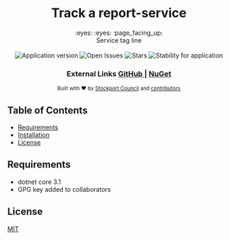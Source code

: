 <h1 align="center">Track a report-service</h1>

<div align="center">
  :eyes: :eyes: :page_facing_up: 
</div>
<div align="center">
  Service tag line
</div>

<br />

<div align="center">
  <img alt="Application version" src="https://img.shields.io/badge/version-1.0.0-brightgreen.svg?style=flat-square" />
  <img alt="Open Issues" src="https://img.shields.io/github/issues/smbc-digital/{service-name}">
    <img alt="Stars" src="https://img.shields.io/github/stars/smbc-digital/{service-name}">
  <img alt="Stability for application" src="https://img.shields.io/badge/stability-experimental-orange.svg?style=flat-square" />
</div>

<div align="center">
  <h3>
    External Links
    <a href="https://github.com/smbc-digital">
      GitHub
    </a>
    <span> | </span>
    <a href="https://www.nuget.org/profiles/Stockport-Council">
      NuGet
    </a>
  </h3>
</div>

<div align="center">
  <sub>Built with ❤︎ by
  <a href="https://www.stockport.gov.uk">Stockport Council</a> and
  <a href="">
    contributors
  </a>
</div>


## Table of Contents
- [Requirements](#requirements)
- [Installation](#installation)
- [License](#license)

## Requirements
  - dotnet core 3.1
  - GPG key added to collaborators

## License
[MIT](https://tldrlegal.com/license/mit-license)
